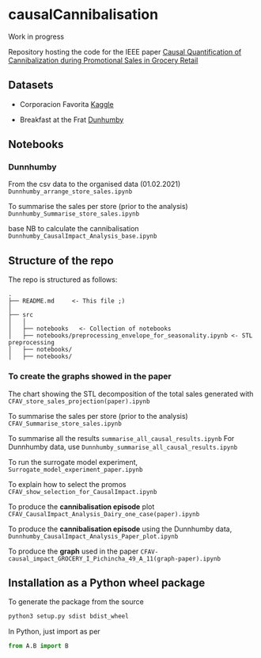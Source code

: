 # causalCannibalisation

Work in progress

Repository hosting the code for the IEEE paper [Causal Quantification of Cannibalization during Promotional Sales in Grocery Retail](https://ieeexplore.ieee.org/document/9363114)


## Datasets
- Corporacion Favorita [Kaggle](https://www.kaggle.com/c/favorita-grocery-sales-forecasting/data)

- Breakfast at the Frat [Dunhumby](https://www.dunnhumby.com/source-files/)


## Notebooks




### Dunnhumby
From the csv data to the organised data (01.02.2021)
`Dunnhumby_arrange_store_sales.ipynb`

To summarise the sales per store (prior to the analysis)
`Dunnhumby_Summarise_store_sales.ipynb`

base NB to calculate the cannibalisation
`Dunnhumby_CausalImpact_Analysis_base.ipynb`


## Structure of the repo

The repo is structured as follows:

    .
    ├── README.md     <- This file ;)
    │
    ├── src
    │   │
    │   ├── notebooks   <- Collection of notebooks
    │   ├── notebooks/preprocessing_envelope_for_seasonality.ipynb <- STL preprocessing
    │   ├── notebooks/
    │   ├── notebooks/


### To create the graphs showed in the paper

The chart showing the STL decomposition of the total sales generated with `CFAV_store_sales_projection(paper).ipynb`

To summarise the sales per store (prior to the analysis) `CFAV_Summarise_store_sales.ipynb`

To summarise all the results `summarise_all_causal_results.ipynb`
For Dunnhumby data, use `Dunnhumby_summarise_all_causal_results.ipynb`

To run the surrogate model experiment, `Surrogate_model_experiment_paper.ipynb`

To explain how to select the promos `CFAV_show_selection_for_CausalImpact.ipynb`

To produce the **cannibalisation episode** plot `CFAV_CausalImpact_Analysis_Dairy_one_case(paper).ipynb`

To produce the **cannibalisation episode** using the Dunnhumby data, `Dunnhumby_CausalImpact_Analysis_Paper_plot.ipynb`

To produce the **graph** used in the paper `CFAV-causal_impact_GROCERY_I_Pichincha_49_A_11(graph-paper).ipynb`


## Installation as a Python wheel package
To generate the package from the source
```bash
python3 setup.py sdist bdist_wheel
```

In Python, just import as per
```python
from A.B import B
```
